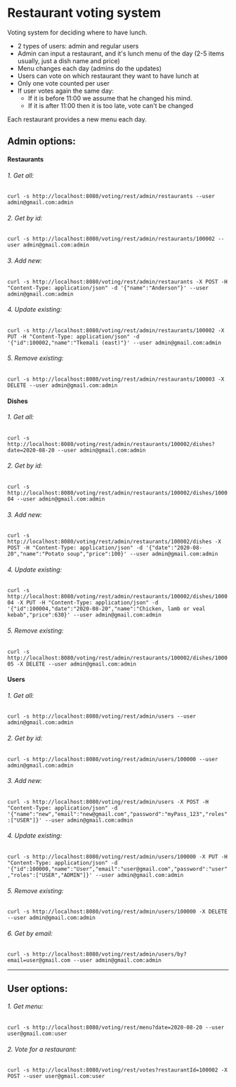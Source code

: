 # Restaurant voting system
Voting system for deciding where to have lunch.

* 2 types of users: admin and regular users
* Admin can input a restaurant, and it's lunch menu of the day (2-5 items usually, just a dish name and price)
* Menu changes each day (admins do the updates)
* Users can vote on which restaurant they want to have lunch at
* Only one vote counted per user
* If user votes again the same day:
  * If it is before 11:00 we assume that he changed his mind.
  * If it is after 11:00 then it is too late, vote can't be changed

Each restaurant provides a new menu each day.

## Admin options:
#### Restaurants
###### 1. Get all:
`curl -s http://localhost:8080/voting/rest/admin/restaurants --user admin@gmail.com:admin`
###### 2. Get by id:
`curl -s http://localhost:8080/voting/rest/admin/restaurants/100002 --user admin@gmail.com:admin`
###### 3. Add new:
`curl -s http://localhost:8080/voting/rest/admin/restaurants -X POST -H "Content-Type: application/json" -d '{"name":"Anderson"}' --user admin@gmail.com:admin`
###### 4. Update existing:
`curl -s http://localhost:8080/voting/rest/admin/restaurants/100002 -X PUT -H "Content-Type: application/json" -d '{"id":100002,"name":"Tkemali (east)"}' --user admin@gmail.com:admin`
###### 5. Remove existing:
`curl -s http://localhost:8080/voting/rest/admin/restaurants/100003 -X DELETE --user admin@gmail.com:admin` 

#### Dishes
###### 1. Get all:
`curl -s http://localhost:8080/voting/rest/admin/restaurants/100002/dishes?date=2020-08-20 --user admin@gmail.com:admin`
###### 2. Get by id:
`curl -s http://localhost:8080/voting/rest/admin/restaurants/100002/dishes/100004 --user admin@gmail.com:admin`
###### 3. Add new:
`curl -s http://localhost:8080/voting/rest/admin/restaurants/100002/dishes -X POST -H "Content-Type: application/json" -d '{"date":"2020-08-20","name":"Potato soup","price":100}' --user admin@gmail.com:admin`
###### 4. Update existing:
`curl -s http://localhost:8080/voting/rest/admin/restaurants/100002/dishes/100004 -X PUT -H "Content-Type: application/json" -d '{"id":100004,"date":"2020-08-20","name":"Chicken, lamb or veal kebab","price":630}' --user admin@gmail.com:admin`
###### 5. Remove existing:
`curl -s http://localhost:8080/voting/rest/admin/restaurants/100002/dishes/100005 -X DELETE --user admin@gmail.com:admin` 

#### Users
###### 1. Get all:
`curl -s http://localhost:8080/voting/rest/admin/users --user admin@gmail.com:admin`
###### 2. Get by id:
`curl -s http://localhost:8080/voting/rest/admin/users/100000 --user admin@gmail.com:admin`
###### 3. Add new:
`curl -s http://localhost:8080/voting/rest/admin/users -X POST -H "Content-Type: application/json" -d '{"name":"new","email":"new@gmail.com","password":"myPass_123","roles":["USER"]}' --user admin@gmail.com:admin`
###### 4. Update existing:
`curl -s http://localhost:8080/voting/rest/admin/users/100000 -X PUT -H "Content-Type: application/json" -d '{"id":100000,"name":"User","email":"user@gmail.com","password":"user","roles":["USER","ADMIN"]}' --user admin@gmail.com:admin`
###### 5. Remove existing:
`curl -s http://localhost:8080/voting/rest/admin/users/100000 -X DELETE --user admin@gmail.com:admin`
###### 6. Get by email:
`curl -s http://localhost:8080/voting/rest/admin/users/by?email=user@gmail.com --user admin@gmail.com:admin` 

---

## User options:
###### 1. Get menu:
`curl -s http://localhost:8080/voting/rest/menu?date=2020-08-20 --user user@gmail.com:user`
###### 2. Vote for a restaurant:
`curl -s http://localhost:8080/voting/rest/votes?restaurantId=100002 -X POST --user user@gmail.com:user`
